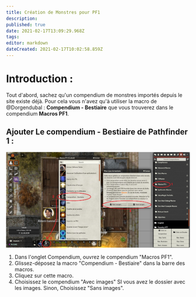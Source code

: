 ```yaml
---
title: Création de Monstres pour PF1
description: 
published: true
date: 2021-02-17T13:09:29.968Z
tags: 
editor: markdown
dateCreated: 2021-02-17T10:02:58.859Z
---
```


# Introduction :
Tout d'abord, sachez qu'un compendium de monstres importés depuis le site existe déjà. Pour cela vous n'avez qu'à utiliser la macro de @Dorgendubal : **Compendium - Bestiaire** que vous trouverez dans le compendium **Macros PF1**.


## Ajouter Le compendium - Bestiaire de Pathfinder 1 :
![ajout_compendium_bestiaire.jpg](/pf1/ajout_compendium_bestiaire.jpg)
1. Dans l'onglet Compendium, ouvrez le compendium "Macros PF1".
2. Glissez-déposez la macro "Compendium - Bestiaire" dans la barre des macros.
3. Cliquez sur cette macro.
4. Choisissez le compendium "Avec images" SI vous avez le dossier avec les images. Sinon, Choisissez "Sans images". 

